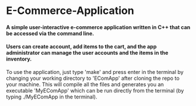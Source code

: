 # E-Commerce-Application
#### A simple user-interactive e-commerce application written in C++ that can be accessed via the command line.
#### Users can create account, add items to the cart, and the app administrator can manage the user accounts and the items in the inventory.

To use the application, just type 'make' and press enter in the terminal by changing your working directory to 'EComApp' after cloning the repo to your machine. This will compile all the files and generates you an executable 'MyEComApp' which can be run directly from the terminal (by typing ./MyEComApp in the terminal).
